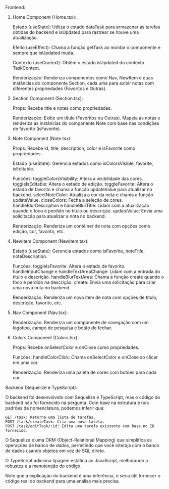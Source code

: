 Frontend:
1. Home Component (Home.tsx):

    Estado (useState): Utiliza o estado dataTask para armazenar as tarefas obtidas do backend e isUpdated para rastrear se houve uma atualização.

    Efeito (useEffect): Chama a função getTask ao montar o componente e sempre que isUpdated muda.

    Contexto (useContext): Obtém o estado isUpdated do contexto TaskContext.

    Renderização:
        Renderiza componentes como Nav, NewItem e duas instâncias do componente Section, cada uma para exibir notas com diferentes propriedades (Favoritos e Outras).

2. Section Component (Section.tsx):

    Props: Recebe title e notes como propriedades.

    Renderização:
        Exibe um título (Favoritos ou Outras).
        Mapeia as notas e renderiza as instâncias do componente Note com base nas condições de favorito (isFavorite).

3. Note Component (Note.tsx):

    Props: Recebe id, title, description, color e isFavorite como propriedades.

    Estado (useState): Gerencia estados como isColorsVisible, favorite, isEditable.

    Funções:
        toggleColorsVisibility: Altera a visibilidade das cores.
        toggleIsEditable: Altera o estado de edição.
        toggleFavorite: Altera o estado de favorito e chama a função updateValue para atualizar no backend.
        selectNoteColor: Atualiza a cor da nota e chama a função updateValue.
        closeColors: Fecha a seleção de cores.
        handleBlurDescription e handleBlurTitle: Lidam com a atualização quando o foco é perdido no título ou descrição.
        updateValue: Envia uma solicitação para atualizar a nota no backend.

    Renderização:
        Renderiza um contêiner de nota com opções como edição, cor, favorito, etc.

4. NewItem Component (NewItem.tsx):

    Estado (useState): Gerencia estados como isFavorite, noteTitle, noteDescription.

    Funções:
        toggleIsFavorite: Altera o estado de favorito.
        handleInputChange e handleTextAreaChange: Lidam com a entrada do título e descrição.
        handleBlurTextArea: Chama a função create quando o foco é perdido na descrição.
        create: Envia uma solicitação para criar uma nova nota no backend.

    Renderização:
        Renderiza um novo item de nota com opções de título, descrição, favorito, etc.

5. Nav Component (Nav.tsx):

    Renderização:
        Renderiza um componente de navegação com um logotipo, campo de pesquisa e botão de fechar.

6. Colors Component (Colors.tsx):

    Props: Recebe onSelectColor e onClose como propriedades.

    Funções:
        handleColorClick: Chama onSelectColor e onClose ao clicar em uma cor.

    Renderização:
        Renderiza uma paleta de cores com botões para cada cor.

Backend (Sequelize e TypeScript):

O backend foi desenvolvido com Sequelize e TypeScript, mas o código do backend não foi fornecido na pergunta. Com base na estrutura e nos padrões de nomenclatura, podemos inferir que:

    GET /task: Retorna uma lista de tarefas.
    POST /task/createTask: Cria uma nova tarefa.
    POST /task/editTask/:id: Edita uma tarefa existente com base no ID fornecido.

O Sequelize é uma ORM (Object-Relational Mapping) que simplifica as operações de banco de dados, permitindo que você interaja com o banco de dados usando objetos em vez de SQL direto.

O TypeScript adiciona tipagem estática ao JavaScript, melhorando a robustez e a manutenção do código.

Note que a explicação do backend é uma inferência, e seria útil fornecer o código real do backend para uma análise mais precisa.